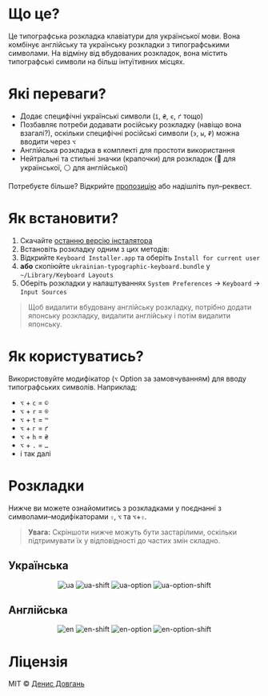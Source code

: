 # Що це?

Це типографська розкладка клавіатури для української мови. Вона комбінує англійську та українську розкладки з типографськими символами. На відміну від вбудованих розкладок, вона містить типографські символи на більш інтуїтивних місцях.

# Які переваги?

* Додає специфічні українські символи (`ї`, `₴`, `є`, `ґ` тощо)
* Позбавляє потреби додавати російську розкладку (навіщо вона взагалі?), оскільки специфічні російські символи (`э`, `ы`, `₽`) можна вводити через `⌥`
* Англійська розкладка в комплекті для простоти використання
* Нейтральні та стильні значки (крапочки) для розкладок (🔴 для української, ⚪️ для англійської)

Потребуєте більше? Відкрийте [пропозицію](https://github.com/denysdovhan/ukrainian-typographic-keyboard/issues/new) або надішліть пул–реквест.

# Як встановити?

1. Скачайте [останню версію інсталятора][installer]
1. Встановіть розкладку одним з цих методів:
  1. Відкрийте `Keyboard Installer.app` та оберіть `Install for current user`
  1. **або** скопіюйте `ukrainian-typographic-keyboard.bundle` у `~/Library/Keyboard Layouts`
1. Оберіть розкладки у налаштуваннях `System Preferences` → `Keyboard` → `Input Sources`

> Щоб видалити вбудовану англійську розкладку, потрібно додати японську розкладку, видалити англійську і потім видалити японську.

# Як користуватись?

Використовуйте модифікатор (`⌥` Option за замовчуванням) для вводу типографських символів. Наприклад:

* `⌥` + `c` = `©`
* `⌥` + `r` = `®`
* `⌥` + `t` = `™`
* `⌥` + `г` = `ґ`
* `⌥` + `h` = `₴`
* `⌥` + `.` = `…`
* і так далі

# Розкладки

Нижче ви можете ознайомитись з розкладками у поєднанні з символами–модифікаторами `⇧`, `⌥` та `⌥`+`⇧`.

> **Увага:** Скріншоти нижче можуть бути застарілими, оскільки підтримувати їх у відповідності до частих змін складно.

## Українська

<p align="center">
  <img alt="ua" src="https://user-images.githubusercontent.com/3459374/178566977-8b5fdc13-880e-4970-9703-c3287cd40e16.png">
  <img alt="ua-shift" src="https://user-images.githubusercontent.com/3459374/178566990-8c0c12e6-915e-49cf-9400-0202995f4e92.png">
  <img alt="ua-option" src="https://user-images.githubusercontent.com/3459374/178566994-af88f106-e33e-440f-b449-e2ec825cdd73.png">
  <img alt="ua-option-shift" src="https://user-images.githubusercontent.com/3459374/178567245-fb34babc-bebb-4693-b6e8-7a2d354592dd.png">
</p>

## Англійська

<p align="center">
  <img alt="en" src="https://user-images.githubusercontent.com/3459374/178567741-2dfc725c-61e2-4d61-bec7-ac7944d4ce5f.png">
  <img alt="en-shift" src="https://user-images.githubusercontent.com/3459374/178567745-a4bcf4b8-20e2-4b82-bdec-c090be3f2125.png">
  <img alt="en-option" src="https://user-images.githubusercontent.com/3459374/178567753-2a008cd1-69a8-4957-b760-d78bd368654e.png">
  <img alt="en-option-shift" src="https://user-images.githubusercontent.com/3459374/178567756-c9f22bc0-db85-422b-8567-7e25f33ee372.png">
</p>

# Ліцензія

MIT © [Денис Довгань](http://denysdovhan.com)

<!-- References -->

[installer]: https://github.com/denysdovhan/ukrainian-typographic-keyboard/releases/latest/download/ukrainian-typographic-keyboard.dmg
